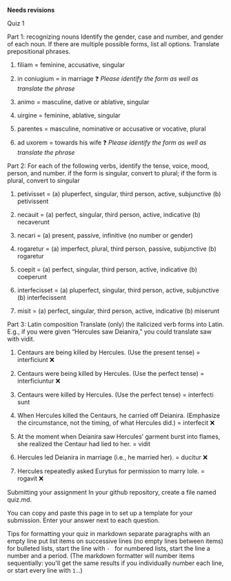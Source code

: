 **Needs revisions**


Quiz 1

Part 1: recognizing nouns
Identify the gender, case and number, and gender of each noun. If there are multiple possible forms, list all options. Translate prepositional phrases.

1. filiam = feminine, accusative, singular

2. in coniugium = in marriage ❓ *Please identify the form as well as translate the phrase*

3. animo = masculine, dative or ablative, singular

4. uirgine = feminine, ablative, singular

5. parentes = masculine, nominative or accusative or vocative, plural

6. ad uxorem = towards his wife ❓ *Please identify the form as well as translate the phrase*


Part 2: For each of the following verbs, identify the tense, voice, mood, person, and number.
if the form is singular, convert to plural; if the form is plural, convert to singular

1. petivisset = (a) pluperfect, singular, third person, active, subjunctive (b) petivissent

2. necauit = (a) perfect, singular, third person, active, indicative (b) necaverunt

3. necari = (a) present, passive, infinitive (no number or gender) 

4. rogaretur = (a) imperfect, plural, third person, passive, subjunctive (b) rogaretur

5. coepit = (a) perfect, singular, third person, active, indicative (b) coeperunt

6. interfecisset = (a) pluperfect, singular, third person, active, subjunctive (b) interfecissent 

7. misit = (a) perfect, singular, third person, active, indicative (b) miserunt


Part 3: Latin composition
Translate (only) the italicized verb forms into Latin. E.g., if you were given “Hercules saw Deianira,” you could translate saw with vidit.

1. Centaurs are being killed by Hercules. (Use the present tense) = interficiunt ❌

2. Centaurs were being killed by Hercules. (Use the perfect tense) = interficiuntur  ❌

3. Centaurs were killed by Hercules. (Use the perfect tense) = interfecti sunt

4. When Hercules killed the Centaurs, he carried off Deianira. (Emphasize the circumstance, not the timing, of what Hercules did.) = interfecit ❌

5. At the moment when Deianira saw Hercules’ garment burst into flames, she realized the Centaur had lied to her. = vidit 

6. Hercules led Deianira in marriage (i.e., he married her). = ducitur  ❌

7. Hercules repeatedly asked Eurytus for permission to marry Iole. = rogavit  ❌


Submitting your assignment
In your github repository, create a file named quiz.md.

You can copy and paste this page in to set up a template for your submission. Enter your answer next to each question.

Tips for formatting your quiz in markdown
separate paragraphs with an empty line
put list items on successive lines (no empty lines between items)
for bulleted lists, start the line with `- `
for numbered lists, start the line a number and a period. (The markdown formatter will number items sequentially: you'll get the same results if you individually number each line, or start every line with `1.`.)
